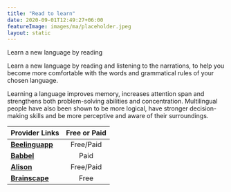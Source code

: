 ```yaml
---
title: "Read to learn"
date: 2020-09-01T12:49:27+06:00
featureImage: images/ma/placeholder.jpeg
layout: static
---
```


Learn a new language by reading

Learn a new language by reading and listening to the narrations, to help you become more comfortable with the words and grammatical rules of your chosen language.

Learning a language improves memory, increases attention span and strengthens both problem-solving abilities and concentration. Multilingual people have also been shown to be more logical, have stronger decision-making skills and be more perceptive and aware of their surroundings.

| Provider Links      | Free or Paid  |  
| :-----------          | :--------------:      |  
| [**Beelinguapp**](https://beelinguapp.com/) | Free/Paid | 
| [**Babbel**](https://www.babbel.com/en/magazine/which-language-should-you-learn-quiz) | Paid | 
| [**Alison**](https://alison.com/courses/language) | Free/Paid | 
| [**Brainscape**](https://www.brainscape.com/academy/reading-foreign-languages-learn-study/) | Free | 
  

<br/><br/>






